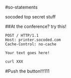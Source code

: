 #so-statements

socoded top secret stuff

##At the conference? try this!

```
POST / HTTP/1.1
Host: printer.socoded.com
Cache-Control: no-cache

Your text goes here!
```

```bash
curl XXX
```

#Push the button!!!111
